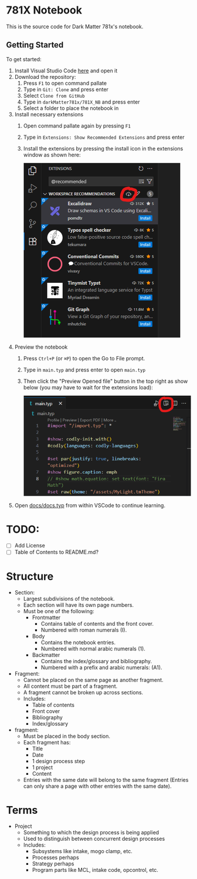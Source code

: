 # 781X Notebook
This is the source code for Dark Matter 781x's notebook.

## Getting Started
<!-- TODO: The should probably be moved to its own file in the docs dir. -->
To get started:
1. Install Visual Studio Code [here](https://code.visualstudio.com/Download) and open it
2. Download the repository:
	1. Press `F1` to open command pallate
	2. Type in `Git: Clone` and press enter
	3. Select `Clone from GitHub`
	4. Type in `darkMatter781x/781X_NB` and press enter
	5. Select a folder to place the notebook in
3. Install necessary extensions
	1. Open command pallate again by pressing `F1`
	2. Type in `Extensions: Show Recommended Extensions` and press enter
	3. Install the extensions by pressing the install icon in the extensions window as shown here: 
		
		![Install Workspace Recommended Extensions Button](docs/assets/README.md/install-icon.png)
4. Preview the notebook
	1. Press `Ctrl+P` (or `⌘P`) to open the Go to File prompt.
	2. Type in `main.typ` and press enter to open `main.typ`
	3. Then click the "Preview Opened file" button in the top right as show below (you may have to wait for the extensions load): 

		![Preview opened file button](docs/assets/README.md/open-preview.png)
5. Open [docs/docs.typ](./docs/docs.typ) from within VSCode to continue learning.

# TODO:
- [ ] Add License
- [ ] Table of Contents to README.md?

# Structure
- Section:
	- Largest subdivisions of the notebook. 
	- Each section will have its own page numbers. 
	- Must be one of the following:
		- Frontmatter 
			- Contains table of contents and the front cover.
			- Numbered with roman numerals (I).
		- Body 
			- Contains the notebook entries. 
			- Numbered with normal arabic numerals (1). 
		- Backmatter 
			- Contains the index/glossary and bibliography.
			- Numbered with a prefix and arabic numerals: (A1).
- Fragment: 
	- Cannot be placed on the same page as another fragment.
	- All content must be part of a fragment.
	- A fragment cannot be broken up across sections.
	- Includes:
		- Table of contents
		- Front cover
		- Bibliography
		- Index/glossary
- fragment: 
	- Must be placed in the body section.
	- Each fragment has:
		- Title
		- Date
		- 1 design process step
		- 1 project
		- Content
	- Entries with the same date will belong to the same fragment (Entries can only share a page with other entries with the same date).
# Terms
- Project 
	- Something to which the design process is being applied
	- Used to distinguish between concurrent design processes
	- Includes:
		- Subsystems like intake, mogo clamp, etc.
		- Processes perhaps
		- Strategy perhaps
		- Program parts like MCL, intake code, opcontrol, etc. 